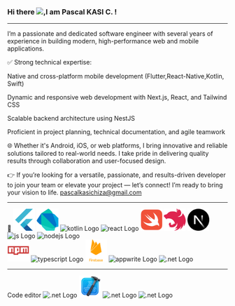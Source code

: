 ### Hi there <img src="https://raw.githubusercontent.com/MartinHeinz/MartinHeinz/master/wave.gif" width="30px">,I am Pascal KASI C. !

<hr></hr>
I’m a passionate and dedicated software engineer with several years of experience in building modern, high-performance web and mobile applications.

✅ Strong technical expertise:

Native and cross-platform mobile development (Flutter,React-Native,Kotlin, Swift)

Dynamic and responsive web development with Next.js, React, and Tailwind CSS

Scalable backend architecture using NestJS

Proficient in project planning, technical documentation, and agile teamwork

🌐 Whether it's Android, iOS, or web platforms, I bring innovative and reliable solutions tailored to real-world needs. I take pride in delivering quality results through collaboration and user-focused design.

👉 If you’re looking for a versatile, passionate, and results-driven developer to join your team or elevate your project — let’s connect! I’m ready to bring your vision to life. pascalkasichiza@gmail.com
<hr></hr>

🧰 
<img src="https://github.com/devicons/devicon/blob/master/icons/flutter/flutter-original.svg" alt="php Logo" with="50" height="50"/>
<img src="https://github.com/devicons/devicon/blob/master/icons/dart/dart-original.svg" alt="dart Logo" with="50" height="50"/>
<img src="https://cdn.jsdelivr.net/gh/devicons/devicon/icons/kotlin/kotlin-original.svg" alt="kotlin Logo" with="50" height="50"/>
<img src="https://cdn.jsdelivr.net/gh/devicons/devicon/icons/react/react-original.svg" alt="react Logo" with="50" height="50"/> 
<img src="https://github.com/devicons/devicon/blob/master/icons/swift/swift-original.svg" alt="react Logo" with="50" height="50"/> 
<img src="https://github.com/devicons/devicon/blob/master/icons/nestjs/nestjs-original.svg" alt="nest Logo" with="50" height="50"/>
<img src="https://github.com/devicons/devicon/blob/master/icons/nextjs/nextjs-original.svg" alt="nest Logo" with="50" height="50"/>
<img src="https://cdn.jsdelivr.net/gh/devicons/devicon/icons/javascript/javascript-original.svg" alt="js Logo" with="50" height="50" />
<img src="https://cdn.jsdelivr.net/gh/devicons/devicon/icons/nodejs/nodejs-original.svg" alt="nodejs Logo" with="50" height="50" />        
<img src="https://github.com/devicons/devicon/blob/master/icons/npm/npm-original-wordmark.svg" alt="npm Logo" with="50" height="50"/>
<img src="https://cdn.jsdelivr.net/gh/devicons/devicon/icons/typescript/typescript-plain.svg" alt="typescript Logo" with="50" height="50" />
<img src="https://github.com/devicons/devicon/blob/master/icons/firebase/firebase-plain-wordmark.svg" alt="firebase Logo" with="50" height="50"/>
<img src="https://cdn.jsdelivr.net/gh/devicons/devicon/icons/appwrite/appwrite-original.svg" alt="appwrite Logo" with="50" height="50" />
<img src="https://cdn.jsdelivr.net/gh/devicons/devicon/icons/dotnetcore/dotnetcore-original.svg" alt=".net Logo" with="50" height="50" />
 
 ---
 Code editor  <img src="https://cdn.jsdelivr.net/gh/devicons/devicon/icons/vscode/vscode-original.svg"  alt=".net Logo" with="50" height="50" />
<img src="https://github.com/devicons/devicon/blob/master/icons/xcode/xcode-original.svg" alt=".net Logo" with="50" height="50" />
<img src="https://cdn.jsdelivr.net/gh/devicons/devicon/icons/androidstudio/androidstudio-original.svg"  alt=".net Logo" with="50" height="50" />
<img src="https://cdn.jsdelivr.net/gh/devicons/devicon/icons/visualstudio/visualstudio-plain.svg" alt=".net Logo" with="50" height="50" />


 


